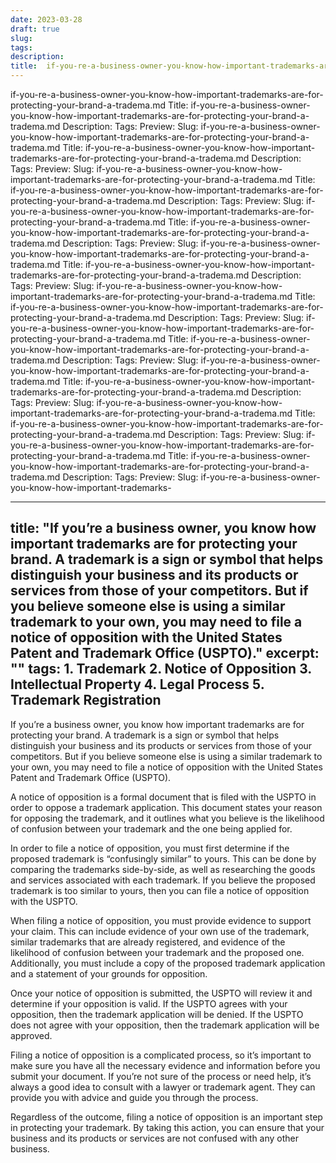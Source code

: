 ```yaml
---
date: 2023-03-28
draft: true
slug: 
tags: 
description: 
title:  if-you-re-a-business-owner-you-know-how-important-trademarks-are-for-protecting-your-brand-a-tradema.md
---
```

if-you-re-a-business-owner-you-know-how-important-trademarks-are-for-protecting-your-brand-a-tradema.md
Title: if-you-re-a-business-owner-you-know-how-important-trademarks-are-for-protecting-your-brand-a-tradema.md
Description:
Tags:
Preview:
Slug: if-you-re-a-business-owner-you-know-how-important-trademarks-are-for-protecting-your-brand-a-tradema.md
Title: if-you-re-a-business-owner-you-know-how-important-trademarks-are-for-protecting-your-brand-a-tradema.md
Description:
Tags:
Preview:
Slug: if-you-re-a-business-owner-you-know-how-important-trademarks-are-for-protecting-your-brand-a-tradema.md
Title: if-you-re-a-business-owner-you-know-how-important-trademarks-are-for-protecting-your-brand-a-tradema.md
Description:
Tags:
Preview:
Slug: if-you-re-a-business-owner-you-know-how-important-trademarks-are-for-protecting-your-brand-a-tradema.md
Title: if-you-re-a-business-owner-you-know-how-important-trademarks-are-for-protecting-your-brand-a-tradema.md
Description:
Tags:
Preview:
Slug: if-you-re-a-business-owner-you-know-how-important-trademarks-are-for-protecting-your-brand-a-tradema.md
Title: if-you-re-a-business-owner-you-know-how-important-trademarks-are-for-protecting-your-brand-a-tradema.md
Description:
Tags:
Preview:
Slug: if-you-re-a-business-owner-you-know-how-important-trademarks-are-for-protecting-your-brand-a-tradema.md
Title: if-you-re-a-business-owner-you-know-how-important-trademarks-are-for-protecting-your-brand-a-tradema.md
Description:
Tags:
Preview:
Slug: if-you-re-a-business-owner-you-know-how-important-trademarks-are-for-protecting-your-brand-a-tradema.md
Title: if-you-re-a-business-owner-you-know-how-important-trademarks-are-for-protecting-your-brand-a-tradema.md
Description:
Tags:
Preview:
Slug: if-you-re-a-business-owner-you-know-how-important-trademarks-are-for-protecting-your-brand-a-tradema.md
Title: if-you-re-a-business-owner-you-know-how-important-trademarks-are-for-protecting-your-brand-a-tradema.md
Description:
Tags:
Preview:
Slug: if-you-re-a-business-owner-you-know-how-important-trademarks-are-for-protecting-your-brand-a-tradema.md
Title: if-you-re-a-business-owner-you-know-how-important-trademarks-are-for-protecting-your-brand-a-tradema.md
Description:
Tags:
Preview:
Slug: if-you-re-a-business-owner-you-know-how-important-trademarks-are-for-protecting-your-brand-a-tradema.md
Title: if-you-re-a-business-owner-you-know-how-important-trademarks-are-for-protecting-your-brand-a-tradema.md
Description:
Tags:
Preview:
Slug: if-you-re-a-business-owner-you-know-how-important-trademarks-

---
title: "If you’re a business owner, you know how important trademarks are for protecting your brand. A trademark is a sign or symbol that helps distinguish your business and its products or services from those of your competitors. But if you believe someone else is using a similar trademark to your own, you may need to file a notice of opposition with the United States Patent and Trademark Office (USPTO)."
excerpt: ""
tags: 1. Trademark
2. Notice of Opposition
3. Intellectual Property
4. Legal Process
5. Trademark Registration
---

If you’re a business owner, you know how important trademarks are for protecting your brand. A trademark is a sign or symbol that helps distinguish your business and its products or services from those of your competitors. But if you believe someone else is using a similar trademark to your own, you may need to file a notice of opposition with the United States Patent and Trademark Office (USPTO).

A notice of opposition is a formal document that is filed with the USPTO in order to oppose a trademark application. This document states your reason for opposing the trademark, and it outlines what you believe is the likelihood of confusion between your trademark and the one being applied for.

In order to file a notice of opposition, you must first determine if the proposed trademark is “confusingly similar” to yours. This can be done by comparing the trademarks side-by-side, as well as researching the goods and services associated with each trademark. If you believe the proposed trademark is too similar to yours, then you can file a notice of opposition with the USPTO.

When filing a notice of opposition, you must provide evidence to support your claim. This can include evidence of your own use of the trademark, similar trademarks that are already registered, and evidence of the likelihood of confusion between your trademark and the proposed one. Additionally, you must include a copy of the proposed trademark application and a statement of your grounds for opposition.

Once your notice of opposition is submitted, the USPTO will review it and determine if your opposition is valid. If the USPTO agrees with your opposition, then the trademark application will be denied. If the USPTO does not agree with your opposition, then the trademark application will be approved.

Filing a notice of opposition is a complicated process, so it’s important to make sure you have all the necessary evidence and information before you submit your document. If you’re not sure of the process or need help, it’s always a good idea to consult with a lawyer or trademark agent. They can provide you with advice and guide you through the process.

Regardless of the outcome, filing a notice of opposition is an important step in protecting your trademark. By taking this action, you can ensure that your business and its products or services are not confused with any other business.